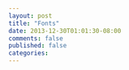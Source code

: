 ```yaml
---
layout: post
title: "Fonts"
date: 2013-12-30T01:01:30-08:00
comments: false
published: false
categories: 
---
```

